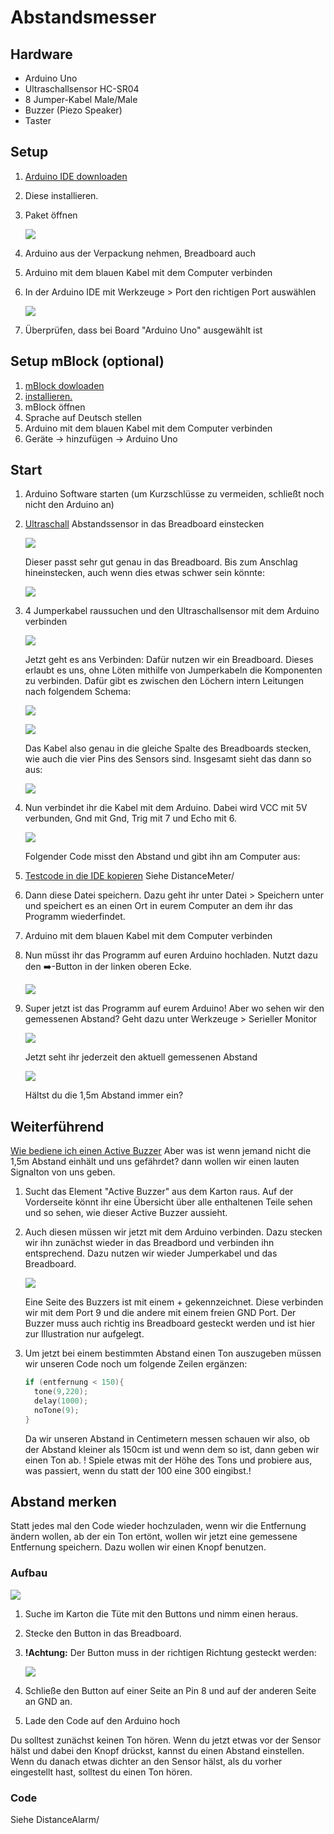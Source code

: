 # Abstandsmesser

## Hardware

- Arduino Uno
- Ultraschallsensor HC-SR04
- 8 Jumper-Kabel Male/Male
- Buzzer (Piezo Speaker)
- Taster

## Setup
1. [Arduino IDE downloaden](https://www.arduino.cc/en/software)
2. Diese installieren.
3. Paket öffnen

    ![](https://pad.ccc-p.org/uploads/upload_7fc8a7c5b0a732c25e9c28837ba10e29.jpg)

4. Arduino aus der Verpackung nehmen, Breadboard auch
5. Arduino mit dem blauen Kabel mit dem Computer verbinden
6. In der Arduino IDE mit Werkzeuge > Port den richtigen Port auswählen

    ![](https://pad.ccc-p.org/uploads/upload_05c0c4516abed63761781ac56291fddb.png)

7. Überprüfen, dass bei Board "Arduino Uno" ausgewählt ist

## Setup mBlock (optional)
1. [mBlock dowloaden](https://mblock.makeblock.com/en-us/download/)
2. [installieren.](https://www.mblock.cc/doc/en/part-one-basics/mblock-5-pc.html)
3. mBlock öffnen
4. Sprache auf Deutsch stellen
5. Arduino mit dem blauen Kabel mit dem Computer verbinden
6. Geräte -> hinzufügen -> Arduino Uno

## Start
1. Arduino Software starten (um Kurzschlüsse zu vermeiden, schließt noch nicht den Arduino an)
2. [Ultraschall](https://www.waycon.de/produkte/ultraschallsensoren/messprinzip-ultraschallsensoren/) Abstandssensor in das Breadboard einstecken

    ![](https://pad.ccc-p.org/uploads/upload_0c876c2750299d88177136540b52159e.jpg)

    Dieser passt sehr gut genau in das Breadboard.
    Bis zum Anschlag hineinstecken, auch wenn dies etwas schwer sein könnte:

    ![](https://pad.ccc-p.org/uploads/upload_fd3ac487eda8f3382f68148390fb5dec.jpg)

3. 4 Jumperkabel raussuchen und den Ultraschallsensor mit dem Arduino verbinden

    ![](https://pad.ccc-p.org/uploads/upload_7cff6eeba699668f5fcc916863959e96.jpg)

    Jetzt geht es ans Verbinden:
    Dafür nutzen wir ein Breadboard. Dieses erlaubt es uns, ohne Löten mithilfe von Jumperkabeln die Komponenten zu verbinden. Dafür gibt es zwischen den Löchern intern Leitungen nach folgendem Schema:

    ![](https://pad.ccc-p.org/uploads/upload_ecb5a4e8eb9cbfe3c46338baae8d5510.png)
    
    ![](https://pad.ccc-p.org/uploads/upload_e8b5bde3ec5fd2845f3d0e013c368037.jpg)

    Das Kabel also genau in die gleiche Spalte des Breadboards stecken, wie auch die vier Pins des Sensors sind. Insgesamt sieht das dann so aus:
    
    ![](https://pad.ccc-p.org/uploads/upload_e60c78b7f54cefbb907f45c89d63e2bd.jpg)
    
4. Nun verbindet ihr die Kabel mit dem Arduino. Dabei wird VCC mit 5V verbunden, Gnd mit Gnd, Trig mit 7 und Echo mit 6.

    ![](https://pad.ccc-p.org/uploads/upload_401a8d23a71db41d320148b37907d360.svg)

    Folgender Code misst den Abstand und gibt ihn am Computer aus:
5. [Testcode in die IDE kopieren](https://funduino.de/nr-10-entfernung-messen)
    Siehe DistanceMeter/

6. Dann diese Datei speichern. Dazu geht ihr unter Datei > Speichern unter und speichert es an einen Ort in eurem Computer an dem ihr das Programm wiederfindet.
7. Arduino mit dem blauen Kabel mit dem Computer verbinden
8. Nun müsst ihr das Programm auf euren Arduino hochladen. Nutzt dazu den :arrow_right:-Button  in der linken oberen Ecke.

    ![](https://pad.ccc-p.org/uploads/upload_d42b63648c0b8ed2ab12c1b21022fa6e.png)

9. Super jetzt ist das Programm auf eurem Arduino! Aber wo sehen wir den gemessenen Abstand? Geht dazu unter Werkzeuge > Serieller Monitor

    ![](https://pad.ccc-p.org/uploads/upload_d644c251f980b855eb32d630b2bf0edf.png)

    Jetzt seht ihr jederzeit den aktuell gemessenen Abstand

    ![](https://pad.ccc-p.org/uploads/upload_ca0b3f4a44448ccc6c04f4688fdebcfb.png)

    Hältst du die 1,5m Abstand immer ein?

## Weiterführend
[Wie bediene ich einen Active Buzzer](https://funduino.de/nr-08-toene-erzeugen)
Aber was ist wenn jemand nicht die 1,5m Abstand einhält und uns gefährdet? dann wollen wir einen lauten Signalton von uns geben.
1. Sucht das Element "Active Buzzer" aus dem Karton raus. Auf der Vorderseite könnt ihr eine Übersicht über alle enthaltenen Teile sehen und so sehen, wie dieser Active Buzzer aussieht.
2. Auch diesen müssen wir jetzt mit dem Arduino verbinden. Dazu stecken wir ihn zunächst wieder in das Breadbord und verbinden ihn entsprechend. Dazu nutzen wir wieder Jumperkabel und das Breadboard.

    ![](https://pad.ccc-p.org/uploads/upload_ed8624839fbe5b61e45d9afb3f201ad4.jpg)

    Eine Seite des Buzzers ist mit einem + gekennzeichnet. Diese verbinden wir mit dem Port 9 und die andere mit einem freien GND Port. Der Buzzer muss auch richtig ins Breadboard gesteckt werden und ist hier zur Illustration nur aufgelegt.
3. Um jetzt bei einem bestimmten Abstand einen Ton auszugeben müssen wir unseren Code noch um folgende Zeilen ergänzen:
    ``` C
    if (entfernung < 150){
      tone(9,220);
      delay(1000);
      noTone(9);
    }
    ```
    Da wir unseren Abstand in Centimetern messen schauen wir also, ob der Abstand kleiner als 150cm ist und wenn dem so ist, dann geben wir einen Ton ab.
    ! Spiele etwas mit der Höhe des Tons und probiere aus, was passiert, wenn du statt der 100 eine 300 eingibst.!

## Abstand merken

Statt jedes mal den Code wieder hochzuladen, wenn wir die Entfernung ändern wollen, ab der ein Ton ertönt, wollen wir jetzt eine gemessene Entfernung speichern. Dazu wollen wir einen Knopf benutzen.

### Aufbau


![](https://pad.ccc-p.org/uploads/upload_e2c5de4d39a1da5d0703b3ac7d258154.svg)

1. Suche im Karton die Tüte mit den Buttons und nimm einen heraus.
2. Stecke den Button in das Breadboard.
3. __!Achtung:__ Der Button muss in der richtigen Richtung gesteckt werden:

    ![](https://pad.ccc-p.org/uploads/upload_79f1e173a6cbc0c0ad7419ccfcca7787.png)

5. Schließe den Button auf einer Seite an Pin 8 und auf der anderen Seite an GND an.
6. Lade den Code auf den Arduino hoch

Du solltest zunächst keinen Ton hören. Wenn du jetzt etwas vor der Sensor hälst und dabei den Knopf drückst, kannst du einen Abstand einstellen. Wenn du danach etwas dichter an den Sensor hälst, als du vorher eingestellt hast, solltest du einen Ton hören.

### Code

Siehe DistanceAlarm/

